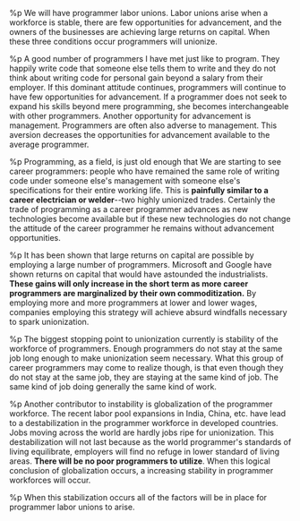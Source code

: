 %p
  We will have programmer labor unions. Labor unions arise when a workforce is stable, there are few opportunities for advancement, and the owners of the businesses are achieving large returns on capital. When these three conditions occur programmers will unionize.

%p
  A good number of programmers I have met just like to program. They happily write code that someone else tells them to write and they do not think about writing code for personal gain beyond a salary from their employer. If this dominant attitude continues, programmers will continue to have few opportunities for advancement. If a programmer does not seek to expand his skills beyond mere programming, she becomes interchangeable with other programmers. Another opportunity for advancement is management. Programmers are often also adverse to management. This aversion decreases the opportunities for advancement available to the average programmer. 

%p
  Programming, as a field, is just old enough that We are starting to see career programmers: people who have remained the same role of writing code under someone else's management with someone else's specifications for their entire working life. This is <b>painfully similar to a career electrician or welder</b>--two highly unionized trades. Certainly the trade of programming as a career programmer advances as new technologies become available but if these new technologies do not change the attitude of the career programmer he remains without advancement opportunities.

%p
  It has been shown that large returns on capital are possible by employing a large number of programmers. Microsoft and Google have shown returns on capital that would have astounded the industrialists. <b>These gains will only increase in the short term as more career programmers are marginalized by their own commoditization.</b> By employing more and more programmers at lower and lower wages, companies employing this strategy will achieve absurd windfalls necessary to spark unionization.

%p
  The biggest stopping point to unionization currently is stability of the workforce of programmers. Enough programmers do not stay at the same job long enough to make unionization seem necessary. What this group of career programmers may come to realize though, is that even though they do not stay at the same job, they are staying at the same kind of job. The same kind of job doing generally the same kind of work.

%p
  Another contributor to instability is globalization of the programmer workforce. The recent labor pool expansions in India, China, etc. have lead to a destabilization in the programmer workforce in developed countries. Jobs moving across the world are hardly jobs ripe for unionization. This destabilization will not last because as the world programmer's standards of living equilibrate, employers will find no refuge in lower standard of living areas. <b>There will be no poor programmers to utilize</b>. When this logical conclusion of globalization occurs, a increasing stability in programmer workforces will occur.

%p
  When this stabilization occurs all of the factors will be in place for programmer labor unions to arise.